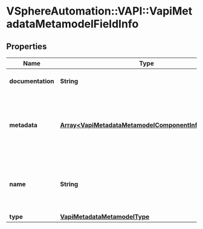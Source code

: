 # VSphereAutomation::VAPI::VapiMetadataMetamodelFieldInfo

## Properties
Name | Type | Description | Notes
------------ | ------------- | ------------- | -------------
**documentation** | **String** | English language documentation for the service element. It can contain HTML markup and Javadoc tags. | 
**metadata** | [**Array&lt;VapiMetadataMetamodelComponentInfoMetadata&gt;**](VapiMetadataMetamodelComponentInfoMetadata.md) | Generic metadata elements for the field element. The key in the {@term map} is the name of the metadata element and the value is the data associated with that metadata element. &lt;p&gt; The {@link vapi.metadata.metamodel.MetadataIdentifier} contains possible string values for keys in the {@term map}. | 
**name** | **String** | Name of the field element in a canonical format. The format is lower case with underscores. Each underscore represents a word boundary. If there are acronyms in the word, the capitalization is preserved. This format makes it easy to translate the segment into a different naming convention. | 
**type** | [**VapiMetadataMetamodelType**](VapiMetadataMetamodelType.md) |  | 


